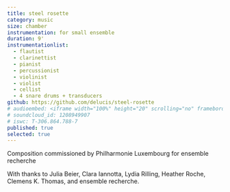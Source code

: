 ```yaml
---
title: steel rosette
category: music
size: chamber
instrumentation: for small ensemble
duration: 9'
instrumentationlist:
  - flautist
  - clarinettist
  - pianist
  - percussionist
  - violinist
  - violist
  - cellist
  - 4 snare drums + transducers
github: https://github.com/delucis/steel-rosette
# audioembed: <iframe width="100%" height="20" scrolling="no" frameborder="no" src="https://w.soundcloud.com/player/?url=https%3A//api.soundcloud.com/tracks/1208949907&color=ff5500&inverse=false&auto_play=false&show_user=true"></iframe>
# soundcloud_id: 1208949907
# iswc: T-306.864.788-7
published: true
selected: true
---
```


Composition commissioned by Philharmonie Luxembourg for ensemble recherche

With thanks to Julia Beier, Clara Iannotta, Lydia Rilling, Heather Roche, Clemens K. Thomas, and ensemble recherche.
